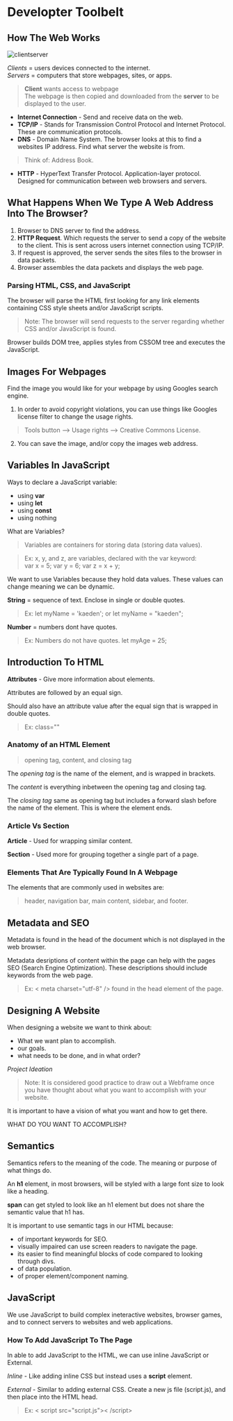 # Developter Toolbelt

## How The Web Works

![clientserver](https://developer.mozilla.org/en-US/docs/Learn/Getting_started_with_the_web/How_the_Web_works/simple-client-server.png)

*Clients* = users devices connected to the internet.<br>
*Servers* = computers that store webpages, sites, or apps.

> **Client** wants access to webpage<br>
> The webpage is then copied and downloaded from the **server** to be displayed to the user. 

- **Internet Connection** - Send and receive data on the web.
- **TCP/IP** - Stands for Transmission Control Protocol and Internet Protocol. These are communication protocols.
- **DNS** - Domain Name System. The browser looks at this to find a websites IP address. Find what server the website is from.

> Think of: Address Book.

- **HTTP** - HyperText Transfer Protocol. Application-layer protocol. Designed for communication between web browsers and servers.

## What Happens When We Type A Web Address Into The Browser?

1. Browser to DNS server to find the address.
2. **HTTP Request**. Which requests the server to send a copy of the website to the client. This is sent across users internet connection using TCP/IP.
3. If request is approved, the server sends the sites files to the browser in data packets.
4. Browser assembles the data packets and displays the web page.

### Parsing HTML, CSS, and JavaScript

The browser will parse the HTML first looking for any link elements containing CSS style sheets and/or JavaScript scripts.

> Note: The browser will send requests to the server regarding whether CSS and/or JavaScript is found.

Browser builds DOM tree, applies styles from CSSOM tree and executes the JavaScript.

## Images For Webpages

Find the image you would like for your webpage by using Googles search engine.

1. In order to avoid copyright violations, you can use things like Googles license filter to change the usage rights.

>Tools button --> Usage rights --> Creative Commons License.

2. You can save the image, and/or copy the images web address.

## Variables In JavaScript

Ways to declare a JavaScript variable:

- using **var**
- using **let**
- using **const**
- using nothing

What are Variables?

> Variables are containers for storing data (storing data values).

> Ex: x, y, and z, are variables, declared with the var keyword:<br>
var x = 5;
var y = 6;
var z = x + y;

We want to use Variables because they hold data values. These values can change meaning we can be dynamic.

**String** = sequence of text. Enclose in single or double quotes.

> Ex: let myName = 'kaeden'; or let myName = "kaeden";

**Number** = numbers dont have quotes.

> Ex: Numbers do not have quotes. let myAge = 25;

## Introduction To HTML

**Attributes** - Give more information about elements.

Attributes are followed by an equal sign.

Should also have an attribute value after the equal sign that is wrapped in double quotes.

> Ex: class=""

### Anatomy of an HTML Element

> opening tag, content, and closing tag

The *opening tag* is the name of the element, and is wrapped in brackets.

The *content* is everything inbetween the opening tag and closing tag.

The *closing tag* same as opening tag but includes a forward slash before the name of the element. This is where the element ends.

### Article Vs Section

**Article** - Used for wrapping similar content.

**Section** - Used more for grouping together a single part of a page.

### Elements That Are Typically Found In A Webpage

The elements that are commonly used in websites are:

> header, navigation bar, main content, sidebar, and footer.

## Metadata and SEO

Metadata is found in the head of the document which is not displayed in the web browser.

Metadata desriptions of content within the page can help with the pages SEO (Search Engine Optimization). These descriptions should include keywords from the web page.

> Ex: < meta charset="utf-8" /> found in the head element of the page.

## Designing A Website

When designing a website we want to think about:

- What we want plan to accomplish.
- our goals.
- what needs to be done, and in what order?

*Project Ideation*

> Note: It is considered good practice to draw out a Webframe once you have thought about what you want to accomplish with your website.

It is important to have a vision of what you want and how to get there.

WHAT DO YOU WANT TO ACCOMPLISH?

## Semantics

Semantics refers to the meaning of the code. The meaning or purpose of what things do.

An **h1** element, in most browsers, will be styled with a large font size to look like a heading.

**span**  can get styled to look like an h1 element but does not share the semantic value that h1 has.

It is important to use semantic tags in our HTML because:

- of important keywords for SEO.
- visually impaired can use screen readers to navigate the page.
- its easier to find meaningful blocks of code compared to looking through divs.
- of data population.
- of proper element/component naming.

## JavaScript

We use JavaScript to build complex ineteractive websites, browser games, and to connect servers to websites and web applications.

### How To Add JavaScript To The Page

In able to add JavaScript to the HTML, we can use inline JavaScript or External.

*Inline* - Like adding inline CSS but instead uses a **script** element.

*External* - Similar to adding external CSS. Create a new js file (script.js), and then place into the HTML head.

> Ex: < script src="script.js">< /script>